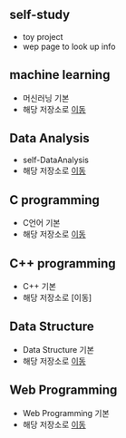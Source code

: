 ## self-study
  * toy project
  * wep page to look up info

## machine learning
  * 머신러닝 기본 
  * 해당 저장소로 [이동](https://github.com/juheefatal/ML_LIB_CLASS)
  
## Data Analysis
  * self-DataAnalysis
  * 해당 저장소로 [이동](https://github.com/juheefatal/MyDataAnalysis)

## C programming
  * C언어 기본
  * 해당 저장소로 [이동](https://github.com/juheefatal/Cprogramming)
  
## C++ programming
  * C++ 기본
  * 해당 저장소로 [이동]
  
## Data Structure
  * Data Structure 기본
  * 해당 저장소로 [이동](https://github.com/juheefatal/dataStructure)
  
## Web Programming
  * Web Programming 기본
  * 해당 저장소로 [이동](https://github.com/juheefatal/webProgramming)

<!--
**juheefatal/juheefatal** is a ✨ _special_ ✨ repository because its `README.md` (this file) appears on your GitHub profile.

Here are some ideas to get you started:

- 🔭 I’m currently working on ...
- 🌱 I’m currently learning ...
- 👯 I’m looking to collaborate on ...
- 🤔 I’m looking for help with ...
- 💬 Ask me about ...
- 📫 How to reach me: ...
- 😄 Pronouns: ...
- ⚡ Fun fact: ...
-->
